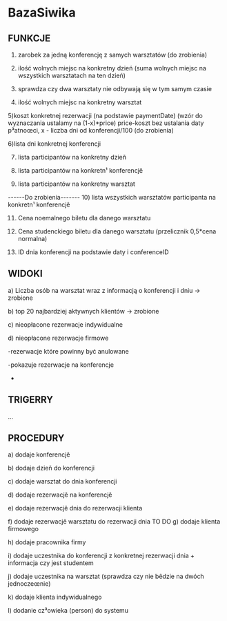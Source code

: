 # BazaSiwika

## FUNKCJE

1) zarobek za jedną konferencję z samych warsztatów (do zrobienia)

2) ilość wolnych miejsc na konkretny dzień (suma wolnych miejsc na wszystkich warsztatach na ten dzień) 

3) sprawdza czy dwa warsztaty nie odbywają się w tym samym czasie 

4) ilość wolnych miejsc na konkretny warsztat

5)koszt konkretnej rezerwacji (na podstawie paymentDate) (wzór do wyznaczania ustalamy na (1-x)*price) price-koszt bez ustalania daty p³atnoœci, x - liczba dni od konferencji/100 (do zrobienia)

6)lista dni konkretnej konferencji

7) lista participantów na konkretny dzieñ

8) lista participantów na konkretn¹ konferencjê

9) lista participantów na konkretny warsztat

------Do zrobienia-------
10) lista wszystkich warsztatów participanta na konkretn¹ konferencjê

11) Cena noemalnego biletu dla danego warsztatu

12) Cena studenckiego biletu dla danego warsztatu (przelicznik 0,5*cena normalna)

13) ID dnia konferencji na podstawie daty i conferenceID
## WIDOKI

a) Liczba osób na warsztat wraz z informacją o konferencji i dniu -> zrobione

b) top 20 najbardziej aktywnych klientów -> zrobione

c) nieopłacone rezerwacje indywidualne

d) nieopłacone rezerwacje firmowe

-rezerwacje które powinny być anulowane

-pokazuje rezerwacje na konferencje

-

## TRIGERRY

...

## PROCEDURY

a) dodaje konferencjê 

b) dodaje dzieñ do konferencji

c) dodaje warsztat do dnia konferencji

d) dodaje rezerwacjê na konferencjê

e) dodaje rezerwacjê dnia do rezerwacji klienta

f) dodaje rezerwacjê warsztatu do rezerwacji dnia
TO DO
g) dodaje klienta firmowego

h) dodaje pracownika firmy

i) dodaje uczestnika do konferencji z konkretnej rezerwacji dnia + informacja czy jest studentem

j) dodaje uczestnika na warsztat (sprawdza czy nie bêdzie na dwóch jednoczeœnie)

k) dodaje klienta indywidualnego

l) dodanie cz³owieka (person) do systemu
